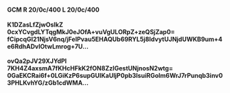 #### GCM R 20/0c/400 L 20/0c/400
**K1DZasLfZjwOsIkZ**<br/>**0cxYCvgdLYTqgMkJ0eJOfA+vuVgULORpZ+zeQSjZap0=**<br/>**fCipcqGI21NjsV6nq/jFelPvau5EHAQUb69RYL5j8IdvytUJNjdUWKB9um+4e6RdhADvlOtwLmrog+7U...**<br/><br/>
**ovQa2pJV29XJYdPl**<br/>**7KH4Z4axsmA7fKHcHFkK2fON8ZzIGestUNjnosN2wtg=**<br/>**0GaEKCRai6f+0LGiKzP6supGUIKaUIjP0pb3lsuiRGolm6WrJ7rPunqb3inv03PHLKvhYG/zGb1cdWMA...**